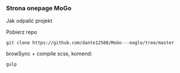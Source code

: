 <h3>Strona onepage MoGo</h3>

<p>Jak odpalić projekt</p>

<p>Pobierz repo</p>
<code>git clone https://github.com/dante12588/MoGo---eagle/tree/master</code>

<p>browSync + compile scss, komend:</p>
<code>gulp</code>